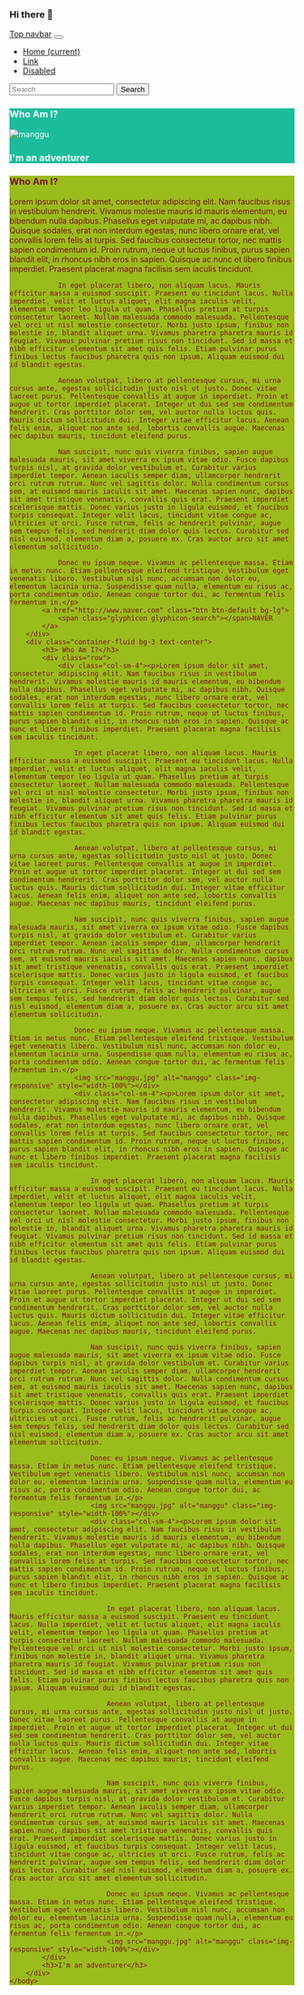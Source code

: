 ### Hi there 👋

<!--
**sangyun0904/sangyun0904** is a ✨ _special_ ✨ repository because its `README.md` (this file) appears on your GitHub profile.

Here are some ideas to get you started:

- 🔭 I’m currently working on ...
- 🌱 I’m currently learning ...
- 👯 I’m looking to collaborate on ...
- 🤔 I’m looking for help with ...
- 💬 Ask me about ...
- 📫 How to reach me: ...
- 😄 Pronouns: ...
- ⚡ Fun fact: ...
-->
<!DOCTYPE html>
<html>
    <head>
        <title>Bootstrap Theme Simply Me</title>
        <meta name="viewpoint" content="width-device-width, initial-scale-1">
        <meta charset="utf-8">
        <link rel="stylesheet" href="https://maxcdn.bootstrapcdn.com/bootstrap/3.3.7/css/bootstrap.min.css">
        <script src="https://ajax.googleapis.com/ajax/libs/jquery/3.3.1/jquery.min.js"></script>
        <script src="https://maxcdn.bootstrapcdn.com/bootstrap/3.3.7/js/bootstrap.min.js"></script>
        <style>
            .bg-1 {
                background-color: #1abc9c;
                color: #ffffff;
            }
            .bg-2 {
                background-color: #9abc1c;
                color: #771414;
            }
            .bg-3 {
                background-color: #aa9c9c;
                color: #000000;
            }
            .container-flui {
                padding-top: 70px;
                padding-bottom: 70px;
            }
        </style>
    </head>
    <body>
        <nav class="navbar navbar-expand-md navbar-dark bg-dark mb-4">
            <a class="navbar-brand" href="#">Top navbar</a>
            <button class="navbar-toggler" type="button" data-toggle="collapse" data-target="#navbarCollapse" aria-controls="navbarCollapse" aria-expanded="false" aria-label="Toggle navigation">
              <span class="navbar-toggler-icon"></span>
            </button>
            <div class="collapse navbar-collapse" id="navbarCollapse">
              <ul class="navbar-nav mr-auto">
                <li class="nav-item active">
                  <a class="nav-link" href="#">Home <span class="sr-only">(current)</span></a>
                </li>
                <li class="nav-item">
                  <a class="nav-link" href="#">Link</a>
                </li>
                <li class="nav-item">
                  <a class="nav-link disabled" href="#" tabindex="-1" aria-disabled="true">Disabled</a>
                </li>
              </ul>
              <form class="form-inline mt-2 mt-md-0">
                <input class="form-control mr-sm-2" type="text" placeholder="Search" aria-label="Search">
                <button class="btn btn-outline-success my-2 my-sm-0" type="submit">Search</button>
              </form>
            </div>
          </nav>
        <div class="container-fluid bg-1 text-center">
            <h3> Who Am I?</h3>
            <img src="manggu.jpg" alt="manggu" class="img-circle">
            <h3>I'm an adventurer</h3>
        </div>
        <div class="container-fluid bg-2 text-center">
            <h3> Who Am I?</h3>
            <p>Lorem ipsum dolor sit amet, consectetur adipiscing elit. Nam faucibus risus in vestibulum hendrerit. Vivamus molestie mauris id mauris elementum, eu bibendum nulla dapibus. Phasellus eget vulputate mi, ac dapibus nibh. Quisque sodales, erat non interdum egestas, nunc libero ornare erat, vel convallis lorem felis at turpis. Sed faucibus consectetur tortor, nec mattis sapien condimentum id. Proin rutrum, neque ut luctus finibus, purus sapien blandit elit, in rhoncus nibh eros in sapien. Quisque ac nunc et libero finibus imperdiet. Praesent placerat magna facilisis sem iaculis tincidunt.

                In eget placerat libero, non aliquam lacus. Mauris efficitur massa a euismod suscipit. Praesent eu tincidunt lacus. Nulla imperdiet, velit et luctus aliquet, elit magna iaculis velit, elementum tempor leo ligula ut quam. Phasellus pretium at turpis consectetur laoreet. Nullam malesuada commodo malesuada. Pellentesque vel orci ut nisl molestie consectetur. Morbi justo ipsum, finibus non molestie in, blandit aliquet urna. Vivamus pharetra pharetra mauris id feugiat. Vivamus pulvinar pretium risus non tincidunt. Sed id massa et nibh efficitur elementum sit amet quis felis. Etiam pulvinar purus finibus lectus faucibus pharetra quis non ipsum. Aliquam euismod dui id blandit egestas.
                
                Aenean volutpat, libero at pellentesque cursus, mi urna cursus ante, egestas sollicitudin justo nisl ut justo. Donec vitae laoreet purus. Pellentesque convallis at augue in imperdiet. Proin et augue ut tortor imperdiet placerat. Integer ut dui sed sem condimentum hendrerit. Cras porttitor dolor sem, vel auctor nulla luctus quis. Mauris dictum sollicitudin dui. Integer vitae efficitur lacus. Aenean felis enim, aliquet non ante sed, lobortis convallis augue. Maecenas nec dapibus mauris, tincidunt eleifend purus.
                
                Nam suscipit, nunc quis viverra finibus, sapien augue malesuada mauris, sit amet viverra ex ipsum vitae odio. Fusce dapibus turpis nisl, at gravida dolor vestibulum et. Curabitur varius imperdiet tempor. Aenean iaculis semper diam, ullamcorper hendrerit orci rutrum rutrum. Nunc vel sagittis dolor. Nulla condimentum cursus sem, at euismod mauris iaculis sit amet. Maecenas sapien nunc, dapibus sit amet tristique venenatis, convallis quis erat. Praesent imperdiet scelerisque mattis. Donec varius justo in ligula euismod, et faucibus turpis consequat. Integer velit lacus, tincidunt vitae congue ac, ultricies ut orci. Fusce rutrum, felis ac hendrerit pulvinar, augue sem tempus felis, sed hendrerit diam dolor quis lectus. Curabitur sed nisl euismod, elementum diam a, posuere ex. Cras auctor arcu sit amet elementum sollicitudin.
                
                Donec eu ipsum neque. Vivamus ac pellentesque massa. Etiam in metus nunc. Etiam pellentesque eleifend tristique. Vestibulum eget venenatis libero. Vestibulum nisl nunc, accumsan non dolor eu, elementum lacinia urna. Suspendisse quam nulla, elementum eu risus ac, porta condimentum odio. Aenean congue tortor dui, ac fermentum felis fermentum in.</p>
            <a href="http://www.naver.com" class="btn btn-default bg-lg">
                <span class="glyphicon glyphicon-search"></span>NAVER
            </a>
        </div>
        <div class="container-fluid bg-3 text-center">
            <h3> Who Am I?</h3>
            <div class="row">
                <div class="col-sm-4"><p>Lorem ipsum dolor sit amet, consectetur adipiscing elit. Nam faucibus risus in vestibulum hendrerit. Vivamus molestie mauris id mauris elementum, eu bibendum nulla dapibus. Phasellus eget vulputate mi, ac dapibus nibh. Quisque sodales, erat non interdum egestas, nunc libero ornare erat, vel convallis lorem felis at turpis. Sed faucibus consectetur tortor, nec mattis sapien condimentum id. Proin rutrum, neque ut luctus finibus, purus sapien blandit elit, in rhoncus nibh eros in sapien. Quisque ac nunc et libero finibus imperdiet. Praesent placerat magna facilisis sem iaculis tincidunt.

                    In eget placerat libero, non aliquam lacus. Mauris efficitur massa a euismod suscipit. Praesent eu tincidunt lacus. Nulla imperdiet, velit et luctus aliquet, elit magna iaculis velit, elementum tempor leo ligula ut quam. Phasellus pretium at turpis consectetur laoreet. Nullam malesuada commodo malesuada. Pellentesque vel orci ut nisl molestie consectetur. Morbi justo ipsum, finibus non molestie in, blandit aliquet urna. Vivamus pharetra pharetra mauris id feugiat. Vivamus pulvinar pretium risus non tincidunt. Sed id massa et nibh efficitur elementum sit amet quis felis. Etiam pulvinar purus finibus lectus faucibus pharetra quis non ipsum. Aliquam euismod dui id blandit egestas.
                    
                    Aenean volutpat, libero at pellentesque cursus, mi urna cursus ante, egestas sollicitudin justo nisl ut justo. Donec vitae laoreet purus. Pellentesque convallis at augue in imperdiet. Proin et augue ut tortor imperdiet placerat. Integer ut dui sed sem condimentum hendrerit. Cras porttitor dolor sem, vel auctor nulla luctus quis. Mauris dictum sollicitudin dui. Integer vitae efficitur lacus. Aenean felis enim, aliquet non ante sed, lobortis convallis augue. Maecenas nec dapibus mauris, tincidunt eleifend purus.
                    
                    Nam suscipit, nunc quis viverra finibus, sapien augue malesuada mauris, sit amet viverra ex ipsum vitae odio. Fusce dapibus turpis nisl, at gravida dolor vestibulum et. Curabitur varius imperdiet tempor. Aenean iaculis semper diam, ullamcorper hendrerit orci rutrum rutrum. Nunc vel sagittis dolor. Nulla condimentum cursus sem, at euismod mauris iaculis sit amet. Maecenas sapien nunc, dapibus sit amet tristique venenatis, convallis quis erat. Praesent imperdiet scelerisque mattis. Donec varius justo in ligula euismod, et faucibus turpis consequat. Integer velit lacus, tincidunt vitae congue ac, ultricies ut orci. Fusce rutrum, felis ac hendrerit pulvinar, augue sem tempus felis, sed hendrerit diam dolor quis lectus. Curabitur sed nisl euismod, elementum diam a, posuere ex. Cras auctor arcu sit amet elementum sollicitudin.
                    
                    Donec eu ipsum neque. Vivamus ac pellentesque massa. Etiam in metus nunc. Etiam pellentesque eleifend tristique. Vestibulum eget venenatis libero. Vestibulum nisl nunc, accumsan non dolor eu, elementum lacinia urna. Suspendisse quam nulla, elementum eu risus ac, porta condimentum odio. Aenean congue tortor dui, ac fermentum felis fermentum in.</p>
                    <img src="manggu.jpg" alt="manggu" class="img-responsive" style="width-100%"></div>
                    <div class="col-sm-4"><p>Lorem ipsum dolor sit amet, consectetur adipiscing elit. Nam faucibus risus in vestibulum hendrerit. Vivamus molestie mauris id mauris elementum, eu bibendum nulla dapibus. Phasellus eget vulputate mi, ac dapibus nibh. Quisque sodales, erat non interdum egestas, nunc libero ornare erat, vel convallis lorem felis at turpis. Sed faucibus consectetur tortor, nec mattis sapien condimentum id. Proin rutrum, neque ut luctus finibus, purus sapien blandit elit, in rhoncus nibh eros in sapien. Quisque ac nunc et libero finibus imperdiet. Praesent placerat magna facilisis sem iaculis tincidunt.

                        In eget placerat libero, non aliquam lacus. Mauris efficitur massa a euismod suscipit. Praesent eu tincidunt lacus. Nulla imperdiet, velit et luctus aliquet, elit magna iaculis velit, elementum tempor leo ligula ut quam. Phasellus pretium at turpis consectetur laoreet. Nullam malesuada commodo malesuada. Pellentesque vel orci ut nisl molestie consectetur. Morbi justo ipsum, finibus non molestie in, blandit aliquet urna. Vivamus pharetra pharetra mauris id feugiat. Vivamus pulvinar pretium risus non tincidunt. Sed id massa et nibh efficitur elementum sit amet quis felis. Etiam pulvinar purus finibus lectus faucibus pharetra quis non ipsum. Aliquam euismod dui id blandit egestas.
                        
                        Aenean volutpat, libero at pellentesque cursus, mi urna cursus ante, egestas sollicitudin justo nisl ut justo. Donec vitae laoreet purus. Pellentesque convallis at augue in imperdiet. Proin et augue ut tortor imperdiet placerat. Integer ut dui sed sem condimentum hendrerit. Cras porttitor dolor sem, vel auctor nulla luctus quis. Mauris dictum sollicitudin dui. Integer vitae efficitur lacus. Aenean felis enim, aliquet non ante sed, lobortis convallis augue. Maecenas nec dapibus mauris, tincidunt eleifend purus.
                        
                        Nam suscipit, nunc quis viverra finibus, sapien augue malesuada mauris, sit amet viverra ex ipsum vitae odio. Fusce dapibus turpis nisl, at gravida dolor vestibulum et. Curabitur varius imperdiet tempor. Aenean iaculis semper diam, ullamcorper hendrerit orci rutrum rutrum. Nunc vel sagittis dolor. Nulla condimentum cursus sem, at euismod mauris iaculis sit amet. Maecenas sapien nunc, dapibus sit amet tristique venenatis, convallis quis erat. Praesent imperdiet scelerisque mattis. Donec varius justo in ligula euismod, et faucibus turpis consequat. Integer velit lacus, tincidunt vitae congue ac, ultricies ut orci. Fusce rutrum, felis ac hendrerit pulvinar, augue sem tempus felis, sed hendrerit diam dolor quis lectus. Curabitur sed nisl euismod, elementum diam a, posuere ex. Cras auctor arcu sit amet elementum sollicitudin.
                        
                        Donec eu ipsum neque. Vivamus ac pellentesque massa. Etiam in metus nunc. Etiam pellentesque eleifend tristique. Vestibulum eget venenatis libero. Vestibulum nisl nunc, accumsan non dolor eu, elementum lacinia urna. Suspendisse quam nulla, elementum eu risus ac, porta condimentum odio. Aenean congue tortor dui, ac fermentum felis fermentum in.</p>
                        <img src="manggu.jpg" alt="manggu" class="img-responsive" style="width-100%"></div>
                        <div class="col-sm-4"><p>Lorem ipsum dolor sit amet, consectetur adipiscing elit. Nam faucibus risus in vestibulum hendrerit. Vivamus molestie mauris id mauris elementum, eu bibendum nulla dapibus. Phasellus eget vulputate mi, ac dapibus nibh. Quisque sodales, erat non interdum egestas, nunc libero ornare erat, vel convallis lorem felis at turpis. Sed faucibus consectetur tortor, nec mattis sapien condimentum id. Proin rutrum, neque ut luctus finibus, purus sapien blandit elit, in rhoncus nibh eros in sapien. Quisque ac nunc et libero finibus imperdiet. Praesent placerat magna facilisis sem iaculis tincidunt.

                            In eget placerat libero, non aliquam lacus. Mauris efficitur massa a euismod suscipit. Praesent eu tincidunt lacus. Nulla imperdiet, velit et luctus aliquet, elit magna iaculis velit, elementum tempor leo ligula ut quam. Phasellus pretium at turpis consectetur laoreet. Nullam malesuada commodo malesuada. Pellentesque vel orci ut nisl molestie consectetur. Morbi justo ipsum, finibus non molestie in, blandit aliquet urna. Vivamus pharetra pharetra mauris id feugiat. Vivamus pulvinar pretium risus non tincidunt. Sed id massa et nibh efficitur elementum sit amet quis felis. Etiam pulvinar purus finibus lectus faucibus pharetra quis non ipsum. Aliquam euismod dui id blandit egestas.
                            
                            Aenean volutpat, libero at pellentesque cursus, mi urna cursus ante, egestas sollicitudin justo nisl ut justo. Donec vitae laoreet purus. Pellentesque convallis at augue in imperdiet. Proin et augue ut tortor imperdiet placerat. Integer ut dui sed sem condimentum hendrerit. Cras porttitor dolor sem, vel auctor nulla luctus quis. Mauris dictum sollicitudin dui. Integer vitae efficitur lacus. Aenean felis enim, aliquet non ante sed, lobortis convallis augue. Maecenas nec dapibus mauris, tincidunt eleifend purus.
                            
                            Nam suscipit, nunc quis viverra finibus, sapien augue malesuada mauris, sit amet viverra ex ipsum vitae odio. Fusce dapibus turpis nisl, at gravida dolor vestibulum et. Curabitur varius imperdiet tempor. Aenean iaculis semper diam, ullamcorper hendrerit orci rutrum rutrum. Nunc vel sagittis dolor. Nulla condimentum cursus sem, at euismod mauris iaculis sit amet. Maecenas sapien nunc, dapibus sit amet tristique venenatis, convallis quis erat. Praesent imperdiet scelerisque mattis. Donec varius justo in ligula euismod, et faucibus turpis consequat. Integer velit lacus, tincidunt vitae congue ac, ultricies ut orci. Fusce rutrum, felis ac hendrerit pulvinar, augue sem tempus felis, sed hendrerit diam dolor quis lectus. Curabitur sed nisl euismod, elementum diam a, posuere ex. Cras auctor arcu sit amet elementum sollicitudin.
                            
                            Donec eu ipsum neque. Vivamus ac pellentesque massa. Etiam in metus nunc. Etiam pellentesque eleifend tristique. Vestibulum eget venenatis libero. Vestibulum nisl nunc, accumsan non dolor eu, elementum lacinia urna. Suspendisse quam nulla, elementum eu risus ac, porta condimentum odio. Aenean congue tortor dui, ac fermentum felis fermentum in.</p>
                            <img src="manggu.jpg" alt="manggu" class="img-responsive" style="width-100%"></div>
            </div>
            <h3>I'm an adventurer</h3>
        </div>
    </body>
</html>
